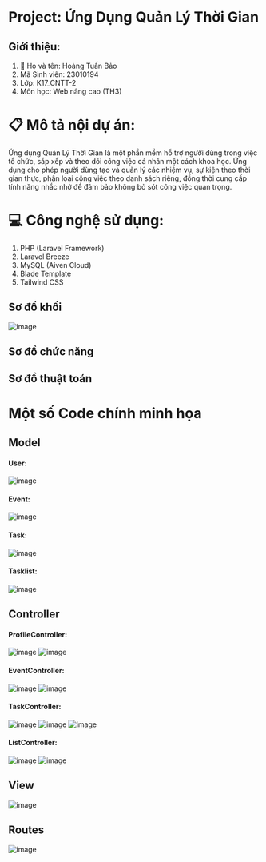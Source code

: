 

# Project: Ứng Dụng Quản Lý Thời Gian
## Giới thiệu:

1. 👤 Họ và tên: Hoàng Tuấn Bảo
2. Mã Sinh viên: 23010194
3. Lớp: K17_CNTT-2
4. Môn học: Web nâng cao (TH3)

# 📋 Mô tả nội dự án:

Ứng dụng Quản Lý Thời Gian là một phần mềm hỗ trợ người dùng trong việc tổ chức, sắp xếp và theo dõi công việc cá nhân một cách khoa học. Ứng dụng cho phép người dùng tạo và quản lý các nhiệm vụ, sự kiện theo thời gian thực, phân loại công việc theo danh sách riêng, đồng thời cung cấp tính năng nhắc nhở để đảm bảo không bỏ sót công việc quan trọng.

# 💻 Công nghệ sử dụng:

 1. PHP (Laravel Framework)
 2. Laravel Breeze
 3. MySQL (Aiven Cloud)
 4. Blade Template
 5. Tailwind CSS

## Sơ đồ khối

![image](https://github.com/user-attachments/assets/5d0c2a26-19a6-40b1-8d30-756ce71e9334)

## Sơ đồ chức năng



## Sơ đồ thuật toán



# Một số Code chính minh họa

## Model
#### User:

![image](https://github.com/user-attachments/assets/460ce614-24e6-4e6d-bef7-8fc3a047d0db)

#### Event:

![image](https://github.com/user-attachments/assets/c15820bf-c17e-4497-a38a-20af8244e35b)

#### Task:

![image](https://github.com/user-attachments/assets/310be3c5-b2bc-4c42-9259-5a5d7dddc59f)

#### Tasklist:

![image](https://github.com/user-attachments/assets/9b1b16bd-4184-4e1d-b5a9-49a72d8a703e)

## Controller
#### ProfileController:

![image](https://github.com/user-attachments/assets/c4f21d12-2da4-462e-bcc0-2a3b79ff095e)
![image](https://github.com/user-attachments/assets/0513cadc-b865-400b-91b2-181cca6e6db1)

#### EventController:

![image](https://github.com/user-attachments/assets/a1ad8a86-2991-4d11-a59f-3cee4048aaa8)
![image](https://github.com/user-attachments/assets/0bd159d9-1939-473c-b930-5cdc801f1145)

#### TaskController:

![image](https://github.com/user-attachments/assets/f691ab11-ede0-4a9b-972e-8ed6fad58f60)
![image](https://github.com/user-attachments/assets/5b30d00b-8de5-40d6-9e9d-032ccfca0fbe)
![image](https://github.com/user-attachments/assets/572ffa45-5363-48fa-a8ad-3c5c32c94877)

#### ListController:

![image](https://github.com/user-attachments/assets/8b46fb79-4d68-49ed-82bb-0b023d94140c)
![image](https://github.com/user-attachments/assets/8214d768-e658-4190-9da5-cf46602276e5)

## View

![image](https://github.com/user-attachments/assets/ceb668ee-e629-473d-b6f5-a0b5f34393eb)

## Routes

![image](https://github.com/user-attachments/assets/466879a4-c1db-4558-a303-fc9a0b4e1a4f)
